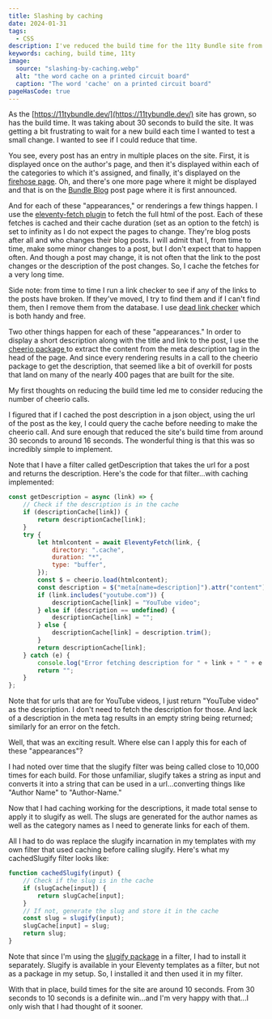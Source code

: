 ```yaml
---
title: Slashing by caching
date: 2024-01-31
tags:
  - CSS
description: I've reduced the build time for the 11ty Bundle site from 30 seconds to 10 seconds. Here's how.
keywords: caching, build time, 11ty
image:
  source: "slashing-by-caching.webp"
  alt: "the word cache on a printed circuit board"
  caption: "The word 'cache' on a printed circuit board"
pageHasCode: true
---
```


As the [https://11tybundle.dev/](https://11tybundle.dev/) site has grown, so has the build time. It was taking about 30 seconds to build the site. It was getting a bit frustrating to wait for a new build each time I wanted to test a small change. I wanted to see if I could reduce that time.

You see, every post has an entry in multiple places on the site. First, it is displayed once on the author's page, and then it's displayed within each of the categories to which it's assigned, and finally, it's displayed on the [firehose page](https://11tybundle.dev/firehose/). Oh, and there's one more page where it might be displayed and that is on the [Bundle Blog](https://11tybundle.dev/blog/) post page where it is first announced.

And for each of these "appearances," or renderings a few things happen. I use the [eleventy-fetch plugin](https://www.11ty.dev/docs/plugins/fetch/) to fetch the full html of the post. Each of these fetches is cached and their cache duration (set as an option to the fetch) is set to infinity as I do not expect the pages to change. They're blog posts after all and who changes their blog posts. I will admit that I, from time to time, make some minor changes to a post, but I don't expect that to happen often. And though a post may change, it is not often that the link to the post changes or the description of the post changes. So, I cache the fetches for a very long time.

Side note: from time to time I run a link checker to see if any of the links to the posts have broken. If they've moved, I try to find them and if I can't find them, then I remove them from the database. I use [dead link checker](https://www.deadlinkchecker.com/) which is both handy and free.

Two other things happen for each of these "appearances." In order to display a short description along with the title and link to the post, I use the [cheerio package ](https://www.npmjs.com/package/cheerio) to extract the content from the meta description tag in the head of the page. And since every rendering results in a call to the cheerio package to get the description, that seemed like a bit of overkill for posts that land on many of the nearly 400 pages that are built for the site.

My first thoughts on reducing the build time led me to consider reducing the number of cheerio calls.

I figured that if I cached the post description in a json object, using the url of the post as the key, I could query the cache before needing to make the cheerio call. And sure enough that reduced the site's build time from around 30 seconds to around 16 seconds. The wonderful thing is that this was so incredibly simple to implement.

Note that I have a filter called getDescription that takes the url for a post and returns the description. Here's the code for that filter...with caching implemented:

```js
const getDescription = async (link) => {
	// Check if the description is in the cache
	if (descriptionCache[link]) {
		return descriptionCache[link];
	}
	try {
		let htmlcontent = await EleventyFetch(link, {
			directory: ".cache",
			duration: "*",
			type: "buffer",
		});
		const $ = cheerio.load(htmlcontent);
		const description = $("meta[name=description]").attr("content");
		if (link.includes("youtube.com")) {
			descriptionCache[link] = "YouTube video";
		} else if (description == undefined) {
			descriptionCache[link] = "";
		} else {
			descriptionCache[link] = description.trim();
		}
		return descriptionCache[link];
	} catch (e) {
		console.log("Error fetching description for " + link + " " + e.message);
		return "";
	}
};
```

Note that for urls that are for YouTube videos, I just return "YouTube video" as the description. I don't need to fetch the description for those. And lack of a description in the meta tag results in an empty string being returned; similarly for an error on the fetch.

Well, that was an exciting result. Where else can I apply this for each of these "appearances"?

I had noted over time that the slugify filter was being called close to 10,000 times for each build. For those unfamiliar, slugify takes a string as input and converts it into a string that can be used in a url...converting things like "Author Name" to "Author-Name."

Now that I had caching working for the descriptions, it made total sense to apply it to slugify as well. The slugs are generated for the author names as well as the category names as I need to generate links for each of them.

All I had to do was replace the slugify incarnation in my templates with my own filter that used caching before calling slugify. Here's what my cachedSlugify filter looks like:

```js
function cachedSlugify(input) {
	// Check if the slug is in the cache
	if (slugCache[input]) {
		return slugCache[input];
	}
	// If not, generate the slug and store it in the cache
	const slug = slugify(input);
	slugCache[input] = slug;
	return slug;
}
```

Note that since I'm using the [slugify package](https://www.npmjs.com/package/@sindresorhus/slugify) in a filter, I had to install it separately. Slugify is available in your Eleventy templates as a filter, but not as a package in my setup. So, I installed it and then used it in my filter.

With that in place, build times for the site are around 10 seconds. From 30 seconds to 10 seconds is a definite win...and I'm very happy with that...I only wish that I had thought of it sooner.

